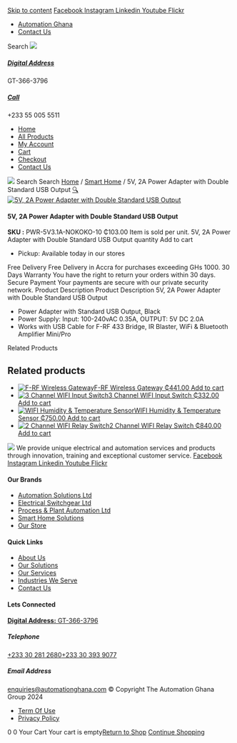 [Skip to content](https://store.automationghana.com/product/5v-2a-power-adapter-with-double-standard-usb-output/#content)
[ Facebook ](https://www.facebook.com/automationgh/) [ Instagram ](https://www.instagram.com/automationgh/) [ Linkedin ](https://www.linkedin.com/company/the-automation-ghana-limited/) [ Youtube ](https://www.youtube.com/channel/UCurrRDUSm5oIW39VXjn1u0w) [ Flickr ](https://www.flickr.com/photos/181794037@N07/)
  * [ Automation Ghana ](https://automationghana.com)
  * [ Contact Us ](https://store.automationghana.com/contact/)


Search
[ ![](https://store.automationghana.com/wp-content/uploads/2024/04/Website-TAGG-Logo-BLUE.png) ](https://store.automationghana.com/)
[ ](https://maps.app.goo.gl/m4xeaagWCNbLk4jM6)
#####  [ Digital Address ](https://maps.app.goo.gl/m4xeaagWCNbLk4jM6)
GT-366-3796 
[ ](tel:+233550055511)
#####  [ Call ](tel:+233550055511)
+233 55 005 5511 
  * [Home](https://store.automationghana.com/)
  * [All Products](https://store.automationghana.com/shop/)
  * [My Account](https://store.automationghana.com/my-account/)
  * [Cart](https://store.automationghana.com/cart/)
  * [Checkout](https://store.automationghana.com/checkout/)
  * [Contact Us](https://store.automationghana.com/contact/)


[![](https://store.automationghana.com/wp-content/uploads/2024/04/AutomationGhana_logo_white.png)](https://store.automationghana.com)
Search
Search
[Home](https://store.automationghana.com) / [Smart Home](https://store.automationghana.com/product-category/smart-home/) / 5V, 2A Power Adapter with Double Standard USB Output
[🔍](https://store.automationghana.com/product/5v-2a-power-adapter-with-double-standard-usb-output/)
[![5V, 2A Power Adapter with Double Standard USB Output](https://store.automationghana.com/wp-content/uploads/2021/10/5V-2A-Power-Adapter-with-Double-Standard-USB-Output.jpg)](https://store.automationghana.com/wp-content/uploads/2021/10/5V-2A-Power-Adapter-with-Double-Standard-USB-Output.jpg)
####  5V, 2A Power Adapter with Double Standard USB Output 
**SKU :** PWR-5V3.1A-NOKOKO-10 
₵103.00
Item is sold per unit.
5V, 2A Power Adapter with Double Standard USB Output quantity
Add to cart
  * Pickup: Available today in our stores


Free Delivery 
Free Delivery in Accra for purchases exceeding GHs 1000. 
30 Days Warranty 
You have the right to return your orders within 30 days. 
Secure Payment 
Your payments are secure with our private security network. 
Product Description
Product Description
5V, 2A Power Adapter with Double Standard USB Output 
  * Power Adapter with Standard USB Output, Black
  * Power Supply: Input: 100-240vAC 0.35A, OUTPUT: 5V DC 2.0A
  * Works with USB Cable for F-RF 433 Bridge, IR Blaster, WiFi & Bluetooth Amplifier Mini/Pro


Related Products 
## Related products
  * [![F-RF Wireless Gateway](https://store.automationghana.com/wp-content/uploads/2021/10/elan-rf-103-preview-1-300x300.png)F-RF Wireless Gateway ₵441.00 ](https://store.automationghana.com/product/f-rf-wireless-gateway/)
[Add to cart](https://store.automationghana.com/product/5v-2a-power-adapter-with-double-standard-usb-output/?add-to-cart=3588)
  * [![3 Channel WIFI Input Switch](https://store.automationghana.com/wp-content/uploads/2021/10/3-Channel-WIFI-Input-Switch-300x300.jpg)3 Channel WIFI Input Switch ₵332.00 ](https://store.automationghana.com/product/3-channel-wifi-input-switch/)
[Add to cart](https://store.automationghana.com/product/5v-2a-power-adapter-with-double-standard-usb-output/?add-to-cart=3583)
  * [![WIFI Humidity & Temperature Sensor](https://store.automationghana.com/wp-content/uploads/2021/10/WIFI-Humidity-Temperature-Sensor-300x300.jpg)WIFI Humidity & Temperature Sensor ₵750.00 ](https://store.automationghana.com/product/wifi-humidity-temperature-sensor/)
[Add to cart](https://store.automationghana.com/product/5v-2a-power-adapter-with-double-standard-usb-output/?add-to-cart=3580)
  * [![2 Channel WIFI Relay Switch](https://store.automationghana.com/wp-content/uploads/2021/03/Double.png)2 Channel WIFI Relay Switch ₵840.00 ](https://store.automationghana.com/product/wi-fi-dual-relay-switch/)
[Add to cart](https://store.automationghana.com/product/5v-2a-power-adapter-with-double-standard-usb-output/?add-to-cart=3295)


![](https://store.automationghana.com/wp-content/uploads/2024/04/AutomationGhana_logo_white.png)
We provide unique electrical and automation services and products through innovation, training and exceptional customer service.
[ Facebook ](https://www.facebook.com/automationgh/) [ Instagram ](https://www.instagram.com/automationgh/) [ Linkedin ](https://www.linkedin.com/company/the-automation-ghana-limited/) [ Youtube ](https://www.youtube.com/channel/UCurrRDUSm5oIW39VXjn1u0w) [ Flickr ](https://www.flickr.com/photos/181794037@N07/)
#### Our Brands
  * [ Automation Solutions Ltd ](https://store.automationghana.com/product/5v-2a-power-adapter-with-double-standard-usb-output/)
  * [ Electrical Switchgear Ltd ](https://store.automationghana.com/product/5v-2a-power-adapter-with-double-standard-usb-output/)
  * [ Process & Plant Automation Ltd ](https://store.automationghana.com/product/5v-2a-power-adapter-with-double-standard-usb-output/)
  * [ Smart Home Solutions ](https://store.automationghana.com/product/5v-2a-power-adapter-with-double-standard-usb-output/)
  * [ Our Store ](https://store.automationghana.com/product/5v-2a-power-adapter-with-double-standard-usb-output/)


#### Quick Links
  * [ About Us ](https://store.automationghana.com/product/5v-2a-power-adapter-with-double-standard-usb-output/)
  * [ Our Solutions ](https://store.automationghana.com/product/5v-2a-power-adapter-with-double-standard-usb-output/)
  * [ Our Services ](https://store.automationghana.com/product/5v-2a-power-adapter-with-double-standard-usb-output/)
  * [ Industries We Serve ](https://store.automationghana.com/product/5v-2a-power-adapter-with-double-standard-usb-output/)
  * [ Contact Us ](https://store.automationghana.com/product/5v-2a-power-adapter-with-double-standard-usb-output/)


#### Lets Connected
[**Digital Address:** GT-366-3796](https://maps.app.goo.gl/m4xeaagWCNbLk4jM6)
#####  Telephone 
[ +233 30 281 2680](tel:+233302812680)[+233 30 393 9077](https://store.automationghana.com/product/5v-2a-power-adapter-with-double-standard-usb-output/+233303939077)
#####  Email Address 
enquiries@automationghana.com 
© Copyright The Automation Ghana Group 2024
  * [ Term Of Use ](https://store.automationghana.com/product/5v-2a-power-adapter-with-double-standard-usb-output/)
  * [ Privacy Policy ](https://store.automationghana.com/product/5v-2a-power-adapter-with-double-standard-usb-output/)


0
0
Your Cart
Your cart is empty[Return to Shop](https://store.automationghana.com/shop/)
[Continue Shopping](https://store.automationghana.com/product/5v-2a-power-adapter-with-double-standard-usb-output/)
